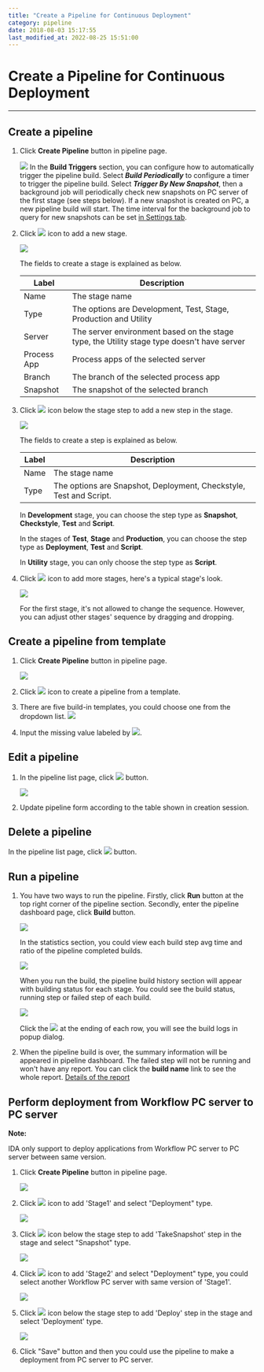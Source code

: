 ```yaml
---
title: "Create a Pipeline for Continuous Deployment"
category: pipeline
date: 2018-08-03 15:17:55
last_modified_at: 2022-08-25 15:51:00
---
```


# Create a Pipeline for Continuous Deployment
***

## Create a pipeline

1. Click **Create Pipeline** button in pipeline page.

   ![][pipeline_create]
   In the **Build Triggers** section, you can configure how to automatically trigger the pipeline build. Select ***Build Periodically*** to configure a timer to trigger the pipeline build. Select ***Trigger By New Snapshot***, then a background job will periodically check new snapshots on PC server of the first stage (see steps below). If a new snapshot is created on PC, a new pipeline build will start. The time interval for the background job to query for new snapshots can be set [in Settings tab](../administration/administration-settings-configuration.html#set-interval-for-trigger-by-new-snapshot.html#set-interval-for-trigger-by-new-snapshot).

 2. Click ![][pipeline_add_stage] icon to add a new stage.

    ![][pipeline_first_stage]

	The fields to create a stage is explained as below.

     |Label                  | Description
     |---------------------- |-------------
     |Name                   | The stage name
     |Type                   | The options are Development, Test, Stage, Production and Utility
     |Server                 | The server environment based on the stage type, the Utility stage type doesn't have server
     |Process App            | Process apps of the selected server
     |Branch                 | The branch of the selected process app
     |Snapshot               | The snapshot of the selected branch


 3. Click ![][pipeline_add_stage] icon below the stage step to add a new step in the stage.

    ![][pipeline_create_step]

    The fields to create a step is explained as below.

     |Label                  | Description
     |---------------------- |-------------
     |Name                   | The stage name
     |Type                   | The options are Snapshot, Deployment, Checkstyle, Test and Script.

    In **Development** stage, you can choose the step type as **Snapshot**, **Checkstyle**, **Test** and **Script**.

    In the stages of **Test**, **Stage** and **Production**, you can choose the step type as **Deployment**, **Test** and **Script**.

    In **Utility** stage, you can only choose the step type as **Script**.

 4. Click ![][pipeline_add_stage] icon to add more stages, here's a typical stage's look.

    ![][pipeline_stages]

    For the first stage, it's not allowed to change the sequence. However, you can adjust other stages' sequence by dragging and dropping.


## Create a pipeline from template

1. Click **Create Pipeline** button in pipeline page.

   ![][pipeline_create]

2. Click ![][pipeline_import_stage] icon to create a pipeline from a template.

3. There are five build-in templates, you could choose one from the dropdown list.
    ![][pipeline_create]

4. Input the missing value labeled by  ![][pipeline_missing_value].

## Edit a pipeline

1. In the pipeline list page, click ![][pipeline_edit_icon] button.

    ![][pipeline_build]

2. Update pipeline form according to the table shown in creation session.

## Delete a pipeline

In the pipeline list page, click ![][pipeline_delete_icon] button.

## Run a pipeline

1. You have two ways to run the pipeline. Firstly, click **Run** button at the top right corner of the pipeline section. Secondly, enter the pipeline dashboard page, click **Build** button.

    ![][pipeline_dashboard]

    In the statistics section, you could view each build step avg time and ratio of the pipeline completed builds.

    ![][pipeline_build_statistic]

    When you run the build, the pipeline build history section will appear with building status for each stage. You could see the build status, running step or failed step of each build.

    ![][pipeline_build_view]   

    Click the ![][pipeline_build_log_icon] at the ending of each row, you will see the build logs in popup dialog.

2. When the pipeline build is over, the summary information will be appeared in pipeline dashboard. The failed step will not be running and won't have any report. You can click the **build name** link to see the whole report. [Details of the report]


## Perform deployment from Workflow PC server to PC server

**Note:**

IDA only support to deploy applications from Workflow PC server to PC server between same version.

1. Click **Create Pipeline** button in pipeline page.

   ![][p2p_create-pipeline]
   
 2. Click ![][pipeline_add_stage] icon to add 'Stage1' and select "Deployment" type.

    ![][p2p_stage_1]

 3. Click ![][pipeline_add_stage] icon below the stage step to add 'TakeSnapshot' step in the stage and select "Snapshot" type.

    ![][p2p_takeSnapshot]

 4. Click ![][pipeline_add_stage] icon to add 'Stage2' and select "Deployment" type, you could select another Workflow PC server with same version of 'Stage1'.

    ![][p2p_stage2]

 5. Click ![][pipeline_add_stage] icon below the stage step to add 'Deploy' step in the stage and select 'Deployment' type.

    ![][p2p_deployment]

 6. Click "Save" button and then you could use the pipeline to make a deployment from PC server to PC server.


  [pipeline_create]: ../images/pipeline/pipeline_create.png
  [pipeline_add_stage]: ../images/pipeline/pipeline_add_stage.png
  [pipeline_import_stage]: ../images/pipeline/pipeline_import_stage.png
  [pipeline_templates]: ../images/pipeline/pipeline_templates.png
  [pipeline_missing_value]: ../images/pipeline/pipeline_missing_value.png
  [pipeline_first_stage]: ../images/pipeline/pipeline_first_stage.png
  [pipeline_create_step]: ../images/pipeline/pipeline_create_step.png
  [pipeline_build_logs]: ../images/pipeline/pipeline_build_logs.png
  [pipeline_stages]: ../images/pipeline/pipeline_stages.png
  [pipeline_zoom_in]: ../images/pipeline/pipeline_zoom_in.png
  [pipeline_pipeline_flow]: ../images/pipeline/pipeline_pipeline_flow.png
  [pipeline_steps_configuration]: ../images/pipeline/pipeline_steps_configuration.png
  [pipeline_edit_icon]: ../images/test/test_project_edit_button.PNG
  [pipeline_build]: ../images/pipeline/pipeline_build.png
  [pipeline_delete_icon]: ../images/test/test_project_delete_button.PNG
  [pipeline_dashboard]: ../images/pipeline/pipeline_dashboard.PNG
  [pipeline_step]: ../images/pipeline/pipeline_stepdetail.png
  [pipeline_build_view]: ../images/pipeline/pipeline_build_view.PNG
  [Details of the report]: ../pipeline/pipeline-report.html
  [pipeline_build_log_icon]: ../images/pipeline/pipeline_build_log_icon.png
  [pipeline_build_statistic]: ../images/pipeline/pipeline_build_statistic.png
  [p2p_create-pipeline]: ../images/pipeline/p2p_create-pipeline.png
  [p2p_stage_1]: ../images/pipeline/p2p_stage_1.png
  [p2p_takeSnapshot]: ../images/pipeline/p2p_takeSnapshot.png
  [p2p_stage2]: ../images/pipeline/p2p_stage2.png
  [p2p_deployment]: ../images/pipeline/p2p_deployment.png
